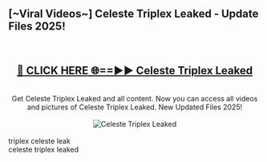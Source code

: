 <h2>[~Viral Videos~] Celeste Triplex Leaked - Update Files 2025!</h2>
<br>
<div align="center">
<h2><a href="https://betterlinks.top/A2PfLJ" rel="nofollow">🔴 CLICK HERE 🌐==►► Celeste Triplex Leaked</a></h2>
<br>
Get Celeste Triplex Leaked and all content. Now you can access all videos and pictures of Celeste Triplex Leaked. New Updated Files 2025!
<br>
<br>
<a href="https://betterlinks.top/A2PfLJ" rel="nofollow" data-target="animated-image.originalLink"><img src="https://i.ibb.co.com/WyWwxjT/player-gif2.gif" alt="Celeste Triplex Leaked" style="max-width: 100%; display: inline-block;" data-target="animated-image.originalImage"></a>
</div>
<br>
triplex celeste leak<br>
celeste triplex leaked